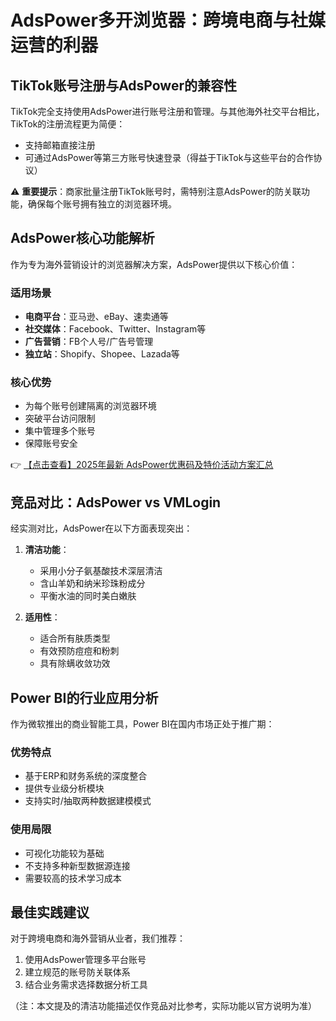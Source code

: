 # AdsPower多开浏览器：跨境电商与社媒运营的利器

## TikTok账号注册与AdsPower的兼容性

TikTok完全支持使用AdsPower进行账号注册和管理。与其他海外社交平台相比，TikTok的注册流程更为简便：

- 支持邮箱直接注册
- 可通过AdsPower等第三方账号快速登录（得益于TikTok与这些平台的合作协议）

⚠️ **重要提示**：商家批量注册TikTok账号时，需特别注意AdsPower的防关联功能，确保每个账号拥有独立的浏览器环境。

## AdsPower核心功能解析

作为专为海外营销设计的浏览器解决方案，AdsPower提供以下核心价值：

### 适用场景
- **电商平台**：亚马逊、eBay、速卖通等
- **社交媒体**：Facebook、Twitter、Instagram等
- **广告营销**：FB个人号/广告号管理
- **独立站**：Shopify、Shopee、Lazada等

### 核心优势
- 为每个账号创建隔离的浏览器环境
- 突破平台访问限制
- 集中管理多个账号
- 保障账号安全

👉 [【点击查看】2025年最新 AdsPower优惠码及特价活动方案汇总](https://bit.ly/adspower_free)

## 竞品对比：AdsPower vs VMLogin

经实测对比，AdsPower在以下方面表现突出：

1. **清洁功能**：
   - 采用小分子氨基酸技术深层清洁
   - 含山羊奶和纳米珍珠粉成分
   - 平衡水油的同时美白嫩肤

2. **适用性**：
   - 适合所有肤质类型
   - 有效预防痘痘和粉刺
   - 具有除螨收敛功效

## Power BI的行业应用分析

作为微软推出的商业智能工具，Power BI在国内市场正处于推广期：

### 优势特点
- 基于ERP和财务系统的深度整合
- 提供专业级分析模块
- 支持实时/抽取两种数据建模模式

### 使用局限
- 可视化功能较为基础
- 不支持多种新型数据源连接
- 需要较高的技术学习成本

## 最佳实践建议

对于跨境电商和海外营销从业者，我们推荐：
1. 使用AdsPower管理多平台账号
2. 建立规范的账号防关联体系
3. 结合业务需求选择数据分析工具

（注：本文提及的清洁功能描述仅作竞品对比参考，实际功能以官方说明为准）
